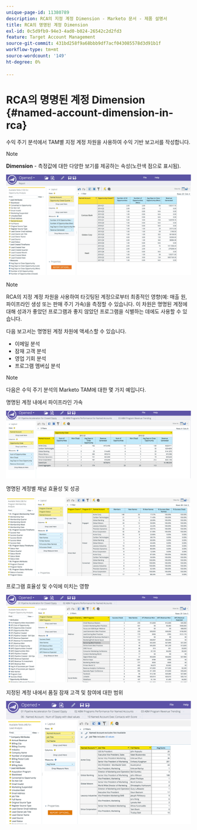 ```yaml
---
unique-page-id: 11380789
description: RCA의 지정 계정 Dimension - Marketo 문서 - 제품 설명서
title: RCA의 명명된 계정 Dimension
exl-id: 0c5d9fb9-94e3-4ad0-b024-26542c2d2fd3
feature: Target Account Management
source-git-commit: 431bd258f9a68bbb9df7acf043085578d3d91b1f
workflow-type: tm+mt
source-wordcount: '149'
ht-degree: 0%

---
```


# RCA의 명명된 계정 Dimension {#named-account-dimension-in-rca}

수익 주기 분석에서 TAM별 지정 계정 차원을 사용하여 수익 기반 보고서를 작성합니다.

>[!NOTE]
>
>**Dimension** - 측정값에 대한 다양한 보기를 제공하는 속성(노란색 점으로 표시됨).

![](assets/one-2.png)

>[!NOTE]
>
>RCA의 지정 계정 차원을 사용하여 타깃팅된 계정으로부터 최종적인 영향(예: 매출 원, 파이프라인 생성 또는 판매 주기 가속)을 측정할 수 있습니다. 이 차원은 명명된 계정에 대해 성과가 좋았던 프로그램과 좋지 않았던 프로그램을 식별하는 데에도 사용할 수 있습니다.

다음 보고서는 명명된 계정 차원에 액세스할 수 있습니다.

* 이메일 분석
* 잠재 고객 분석
* 영업 기회 분석
* 프로그램 멤버십 분석

>[!NOTE]
>
>다음은 수익 주기 분석의 Marketo TAM에 대한 몇 가지 예입니다.

명명된 계정 내에서 파이프라인 가속

![](assets/two-1.png)

명명된 계정별 채널 효율성 및 성공

![](assets/three-2.png)

프로그램 효율성 및 수익에 미치는 영향

![](assets/four-3.png)

지정된 계정 내에서 품질 잠재 고객 및 참여에 대한 범위

![](assets/five-2.png)
